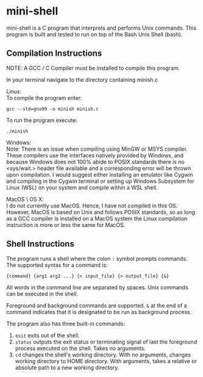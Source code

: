# mini-shell 

mini-shell is a C program that interprets and performs Unix commands. 
This program is built and tested to run on top of the Bash Unix Shell (bash). 

## Compilation Instructions
NOTE: A GCC / C Compiler must be installed to compile this program.

In your terminal navigate to the directory containing minish.c

Linux:<br/>
To compile the program enter:
```
gcc --std=gnu99 -o minish minish.c
```
To run the program execute: 
```
./minish
```

Windows:<br/>
Note: There is an issue when compiling using MinGW or MSYS compiler. These compilers use the interfaces natively provided by Windows, 
and because Windows does not 100% abide to POSIX standards there is no <sys/wait.> header file available and a corresponding error will be
thrown upon compilation. I would suggest either installing an emulator like Cygwin and compiling in the Cygwin terminal or setting up Windows Subsystem for Linux (WSL) on your system and compile within a WSL shell.

MacOS \ OS X:<br/>
I do not currently use MacOS. Hence, I have not compiled in this OS. However, MacOS is based on Unix and follows POSIX standards, so as long as a GCC compiler is installed on a MacOS system the Linux compilation instruction is more or less the same for MacOS. 

## Shell Instructions

The program runs a shell where the colon ```:``` symbol prompts commands.
The supported syntax for a command is: 
```
{command} {arg1 arg2 ...} {< input_file} {> output_file} {&}
```
All words in the command line are separated by spaces. Unix commands can be executed in the shell.

Foreground and background commands are supported. ```&``` at the end of a command indicates that it is
designated to be run as background process. 

The program also has three built-in commands:
1. ```exit``` exits out of the shell.
2. ```status``` outputs the exit status or terminating signal of last the foreground process executed on the shell. Takes no arguments.
3. ```cd``` changes the shell's working directory. With no arguments, changes working directory to HOME directory. With
	arguments, takes a relative or absolute path to a new working directory.

